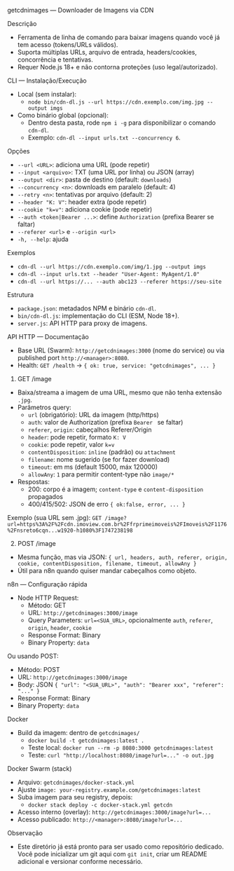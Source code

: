 getcdnimages — Downloader de Imagens via CDN

Descrição
- Ferramenta de linha de comando para baixar imagens quando você já tem acesso (tokens/URLs válidos).
- Suporta múltiplas URLs, arquivo de entrada, headers/cookies, concorrência e tentativas.
- Requer Node.js 18+ e não contorna proteções (uso legal/autorizado).

CLI — Instalação/Execução
- Local (sem instalar):
  - `node bin/cdn-dl.js --url https://cdn.exemplo.com/img.jpg --output imgs`
- Como binário global (opcional):
  - Dentro desta pasta, rode `npm i -g` para disponibilizar o comando `cdn-dl`.
  - Exemplo: `cdn-dl --input urls.txt --concurrency 6`.

Opções
- `--url <URL>`: adiciona uma URL (pode repetir)
- `--input <arquivo>`: TXT (uma URL por linha) ou JSON (array)
- `--output <dir>`: pasta de destino (default: `downloads`)
- `--concurrency <n>`: downloads em paralelo (default: 4)
- `--retry <n>`: tentativas por arquivo (default: 2)
- `--header "K: V"`: header extra (pode repetir)
- `--cookie "k=v"`: adiciona cookie (pode repetir)
- `--auth <token|Bearer ...>`: define `Authorization` (prefixa Bearer se faltar)
- `--referer <url>` e `--origin <url>`
- `-h, --help`: ajuda

Exemplos
- `cdn-dl --url https://cdn.exemplo.com/img/1.jpg --output imgs`
- `cdn-dl --input urls.txt --header "User-Agent: MyAgent/1.0"`
- `cdn-dl --url https://... --auth abc123 --referer https://seu-site`

Estrutura
- `package.json`: metadados NPM e binário `cdn-dl`.
- `bin/cdn-dl.js`: implementação do CLI (ESM, Node 18+).
 - `server.js`: API HTTP para proxy de imagens.

API HTTP — Documentação
- Base URL (Swarm): `http://getcdnimages:3000` (nome do service) ou via published port `http://<manager>:8080`.
- Health: `GET /health` → `{ ok: true, service: "getcdnimages", ... }`

1) GET /image
- Baixa/streama a imagem de uma URL, mesmo que não tenha extensão `.jpg`.
- Parâmetros query:
  - `url` (obrigatório): URL da imagem (http/https)
  - `auth`: valor de Authorization (prefixa `Bearer ` se faltar)
  - `referer`, `origin`: cabeçalhos Referer/Origin
  - `header`: pode repetir, formato `K: V`
  - `cookie`: pode repetir, valor `k=v`
  - `contentDisposition`: `inline` (padrão) ou `attachment`
  - `filename`: nome sugerido (se for fazer download)
  - `timeout`: em ms (default 15000, máx 120000)
  - `allowAny`: `1` para permitir content-type não `image/*`
- Respostas:
  - 200: corpo é a imagem; `content-type` e `content-disposition` propagados
  - 400/415/502: JSON de erro `{ ok:false, error, ... }`

Exemplo (sua URL sem .jpg):
`GET /image?url=https%3A%2F%2Fcdn.imoview.com.br%2Ffrprimeimoveis%2FImoveis%2F1176%2Fnsreto6cqn...w1920-h1080%3F1747238198`

2) POST /image
- Mesma função, mas via JSON: `{ url, headers, auth, referer, origin, cookie, contentDisposition, filename, timeout, allowAny }`
- Útil para n8n quando quiser mandar cabeçalhos como objeto.

n8n — Configuração rápida
- Node HTTP Request:
  - Método: GET
  - URL: `http://getcdnimages:3000/image`
  - Query Parameters: `url=<SUA_URL>`, opcionalmente `auth`, `referer`, `origin`, `header`, `cookie`
  - Response Format: Binary
  - Binary Property: `data`

Ou usando POST:
- Método: POST
- URL: `http://getcdnimages:3000/image`
- Body: JSON `{ "url": "<SUA_URL>", "auth": "Bearer xxx", "referer": "..." }`
- Response Format: Binary
- Binary Property: `data`

Docker
- Build da imagem: dentro de `getcdnimages/`
  - `docker build -t getcdnimages:latest .`
  - Teste local: `docker run --rm -p 8080:3000 getcdnimages:latest`
  - Teste: `curl "http://localhost:8080/image?url=..." -o out.jpg`

Docker Swarm (stack)
- Arquivo: `getcdnimages/docker-stack.yml`
- Ajuste `image: your-registry.example.com/getcdnimages:latest`
- Suba imagem para seu registry, depois:
  - `docker stack deploy -c docker-stack.yml getcdn`
- Acesso interno (overlay): `http://getcdnimages:3000/image?url=...`
- Acesso publicado: `http://<manager>:8080/image?url=...`

Observação
- Este diretório já está pronto para ser usado como repositório dedicado. Você pode inicializar um git aqui com `git init`, criar um README adicional e versionar conforme necessário.
